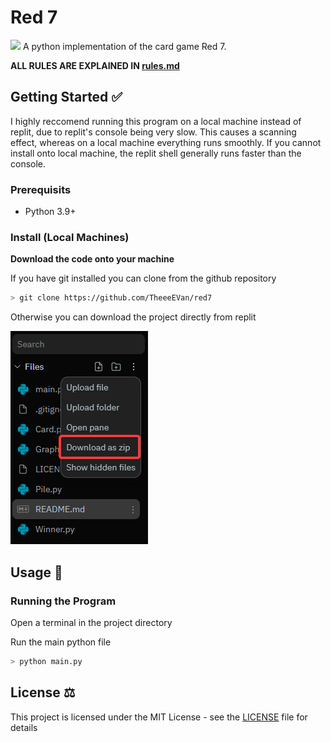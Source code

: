 # Red 7
![](https://cf.geekdo-images.com/7zH6Kt5ebWEixjDGmHweNA__opengraph/img/FsWdE59IGU7oaE71HLaBXHoNRP4=/0x40:784x451/fit-in/1200x630/filters:strip_icc()/pic2247258.png)
A python implementation of the card game Red 7.

**ALL RULES ARE EXPLAINED IN [rules.md](rules.md)**

## Getting Started ✅
I highly reccomend running this program on a local machine instead of replit, due to replit's console being very slow. This causes a scanning effect, whereas on a local machine everything runs smoothly. If you cannot install onto local machine, the replit shell generally runs faster than the console.

### Prerequisits
- Python 3.9+

### Install (Local Machines)
**Download the code onto your machine**

If you have git installed you can clone from the github repository

```bash
> git clone https://github.com/TheeeEVan/red7
```

Otherwise you can download the project directly from replit

![image](images/download.png)

## Usage 🔧
### Running the Program
Open a terminal in the project directory

Run the main python file

```bash
> python main.py
```

## License ⚖️
This project is licensed under the MIT License - see the [LICENSE](LICENSE) file for details